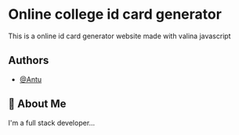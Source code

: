 
# Online college id card generator 

This is a online id card generator website made with valina javascript


## Authors

- [@Antu](https://www.github.com/antusaha970)


## 🚀 About Me
I'm a full stack developer...

